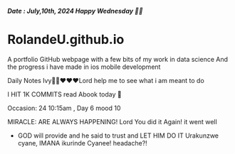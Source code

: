 ***Date : July,10th, 2024 Happy Wednesday 🫶🏾***
# RolandeU.github.io
 
A portfolio GitHub webpage with a few bits of my work in data science
And the progress i have made in ios mobile development 

Daily Notes
Ivy🙌🏽❤️❤️❤️Lord help me to see what i am meant to do

I HIT 1K COMMITS
read Abook today 💚

Occasion: 24
 10:15am , Day 6 mood 10 

MIRACLE: ARE ALWAYS HAPPENING!
 Lord You did it Again! it went well

- GOD will provide and he said to trust and LET HIM DO IT
Urakunzwe cyane, IMANA ikurinde Cyanee!
headache?!






